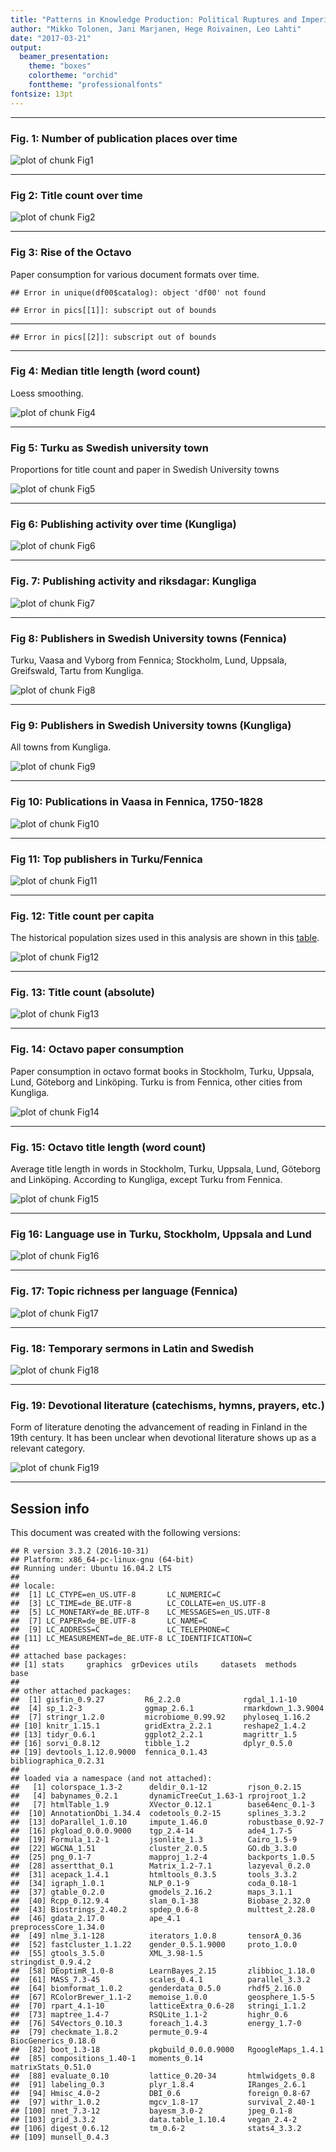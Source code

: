 ```yaml
---
title: "Patterns in Knowledge Production: Political Ruptures and Imperial Dynamics Shaping Public Discourse in Sweden and Finland, 1640–1828"
author: "Mikko Tolonen, Jani Marjanen, Hege Roivainen, Leo Lahti"
date: "2017-03-21"
output: 
  beamer_presentation:
    theme: "boxes"
    colortheme: "orchid"
    fonttheme: "professionalfonts"
fontsize: 13pt
---
```







---


### Fig. 1: Number of publication places over time

![plot of chunk Fig1](20170201_manuscript/Fig1-1.png)

---


### Fig 2: Title count over time

![plot of chunk Fig2](20170201_manuscript/Fig2-1.png)

---

### Fig 3: Rise of the Octavo

Paper consumption for various document formats over time.


```
## Error in unique(df00$catalog): object 'df00' not found
```


```
## Error in pics[[1]]: subscript out of bounds
```

---


```
## Error in pics[[2]]: subscript out of bounds
```

---


### Fig 4: Median title length (word count)

Loess smoothing.

![plot of chunk Fig4](20170201_manuscript/Fig4-1.png)

---


### Fig 5: Turku as Swedish university town

Proportions for title count and paper in Swedish University towns
 
![plot of chunk Fig5](20170201_manuscript/Fig5-1.png)

---


### Fig 6: Publishing activity over time (Kungliga)

![plot of chunk Fig6](20170201_manuscript/Fig6-1.png)

---


### Fig. 7: Publishing activity and riksdagar: Kungliga

![plot of chunk Fig7](20170201_manuscript/Fig7-1.png)

---


### Fig 8: Publishers in Swedish University towns (Fennica)

Turku, Vaasa and Vyborg from Fennica; Stockholm, Lund, Uppsala, Greifswald, Tartu from Kungliga.

![plot of chunk Fig8](20170201_manuscript/Fig8-1.png)

---

### Fig 9: Publishers in Swedish University towns (Kungliga)

All towns from Kungliga.

![plot of chunk Fig9](20170201_manuscript/Fig9-1.png)

---


### Fig 10: Publications in Vaasa in Fennica, 1750-1828


![plot of chunk Fig10](20170201_manuscript/Fig10-1.png)

---


### Fig 11: Top publishers in Turku/Fennica

![plot of chunk Fig11](20170201_manuscript/Fig11-1.png)

---



### Fig. 12: Title count per capita

The historical population sizes used in this analysis are shown in this [table](https://github.com/rOpenGov/bibliographica/blob/master/inst/extdata/population_sizes_in_cities.csv).

![plot of chunk Fig12](20170201_manuscript/Fig12-1.png)

---



### Fig. 13: Title count (absolute)

![plot of chunk Fig13](20170201_manuscript/Fig13-1.png)

---




### Fig. 14: Octavo paper consumption

Paper consumption in octavo format books in Stockholm, Turku, Uppsala,
Lund, Göteborg and Linköping. Turku is from Fennica, other cities from
Kungliga.

![plot of chunk Fig14](20170201_manuscript/Fig14-1.png)


---


### Fig. 15: Octavo title length (word count)

Average title length in words in Stockholm, Turku, Uppsala, Lund,
Göteborg and Linköping. According to Kungliga, except Turku from
Fennica. 

![plot of chunk Fig15](20170201_manuscript/Fig15-1.png)

---


### Fig 16: Language use in Turku, Stockholm, Uppsala and Lund

![plot of chunk Fig16](20170201_manuscript/Fig16-1.png)

---


### Fig. 17: Topic richness per language (Fennica)

![plot of chunk Fig17](20170201_manuscript/Fig17-1.png)

---


### Fig. 18: Temporary sermons in Latin and Swedish


![plot of chunk Fig18](20170201_manuscript/Fig18-1.png)

---


### Fig. 19: Devotional literature (catechisms, hymns, prayers, etc.) 

Form of literature denoting the advancement of reading in Finland in the 19th century. It has been unclear when devotional literature  shows up as a relevant category.

![plot of chunk Fig19](20170201_manuscript/Fig19-1.png)

---



## Session info

This document was created with the following versions:


```
## R version 3.3.2 (2016-10-31)
## Platform: x86_64-pc-linux-gnu (64-bit)
## Running under: Ubuntu 16.04.2 LTS
## 
## locale:
##  [1] LC_CTYPE=en_US.UTF-8       LC_NUMERIC=C              
##  [3] LC_TIME=de_BE.UTF-8        LC_COLLATE=en_US.UTF-8    
##  [5] LC_MONETARY=de_BE.UTF-8    LC_MESSAGES=en_US.UTF-8   
##  [7] LC_PAPER=de_BE.UTF-8       LC_NAME=C                 
##  [9] LC_ADDRESS=C               LC_TELEPHONE=C            
## [11] LC_MEASUREMENT=de_BE.UTF-8 LC_IDENTIFICATION=C       
## 
## attached base packages:
## [1] stats     graphics  grDevices utils     datasets  methods   base     
## 
## other attached packages:
##  [1] gisfin_0.9.27         R6_2.2.0              rgdal_1.1-10         
##  [4] sp_1.2-3              ggmap_2.6.1           rmarkdown_1.3.9004   
##  [7] stringr_1.2.0         microbiome_0.99.92    phyloseq_1.16.2      
## [10] knitr_1.15.1          gridExtra_2.2.1       reshape2_1.4.2       
## [13] tidyr_0.6.1           ggplot2_2.2.1         magrittr_1.5         
## [16] sorvi_0.8.12          tibble_1.2            dplyr_0.5.0          
## [19] devtools_1.12.0.9000  fennica_0.1.43        bibliographica_0.2.31
## 
## loaded via a namespace (and not attached):
##   [1] colorspace_1.3-2      deldir_0.1-12         rjson_0.2.15         
##   [4] babynames_0.2.1       dynamicTreeCut_1.63-1 rprojroot_1.2        
##   [7] htmlTable_1.9         XVector_0.12.1        base64enc_0.1-3      
##  [10] AnnotationDbi_1.34.4  codetools_0.2-15      splines_3.3.2        
##  [13] doParallel_1.0.10     impute_1.46.0         robustbase_0.92-7    
##  [16] pkgload_0.0.0.9000    tgp_2.4-14            ade4_1.7-5           
##  [19] Formula_1.2-1         jsonlite_1.3          Cairo_1.5-9          
##  [22] WGCNA_1.51            cluster_2.0.5         GO.db_3.3.0          
##  [25] png_0.1-7             mapproj_1.2-4         backports_1.0.5      
##  [28] assertthat_0.1        Matrix_1.2-7.1        lazyeval_0.2.0       
##  [31] acepack_1.4.1         htmltools_0.3.5       tools_3.3.2          
##  [34] igraph_1.0.1          NLP_0.1-9             coda_0.18-1          
##  [37] gtable_0.2.0          gmodels_2.16.2        maps_3.1.1           
##  [40] Rcpp_0.12.9.4         slam_0.1-38           Biobase_2.32.0       
##  [43] Biostrings_2.40.2     spdep_0.6-8           multtest_2.28.0      
##  [46] gdata_2.17.0          ape_4.1               preprocessCore_1.34.0
##  [49] nlme_3.1-128          iterators_1.0.8       tensorA_0.36         
##  [52] fastcluster_1.1.22    gender_0.5.1.9000     proto_1.0.0          
##  [55] gtools_3.5.0          XML_3.98-1.5          stringdist_0.9.4.2   
##  [58] DEoptimR_1.0-8        LearnBayes_2.15       zlibbioc_1.18.0      
##  [61] MASS_7.3-45           scales_0.4.1          parallel_3.3.2       
##  [64] biomformat_1.0.2      genderdata_0.5.0      rhdf5_2.16.0         
##  [67] RColorBrewer_1.1-2    memoise_1.0.0         geosphere_1.5-5      
##  [70] rpart_4.1-10          latticeExtra_0.6-28   stringi_1.1.2        
##  [73] maptree_1.4-7         RSQLite_1.1-2         highr_0.6            
##  [76] S4Vectors_0.10.3      foreach_1.4.3         energy_1.7-0         
##  [79] checkmate_1.8.2       permute_0.9-4         BiocGenerics_0.18.0  
##  [82] boot_1.3-18           pkgbuild_0.0.0.9000   RgoogleMaps_1.4.1    
##  [85] compositions_1.40-1   moments_0.14          matrixStats_0.51.0   
##  [88] evaluate_0.10         lattice_0.20-34       htmlwidgets_0.8      
##  [91] labeling_0.3          plyr_1.8.4            IRanges_2.6.1        
##  [94] Hmisc_4.0-2           DBI_0.6               foreign_0.8-67       
##  [97] withr_1.0.2           mgcv_1.8-17           survival_2.40-1      
## [100] nnet_7.3-12           bayesm_3.0-2          jpeg_0.1-8           
## [103] grid_3.3.2            data.table_1.10.4     vegan_2.4-2          
## [106] digest_0.6.12         tm_0.6-2              stats4_3.3.2         
## [109] munsell_0.4.3
```





